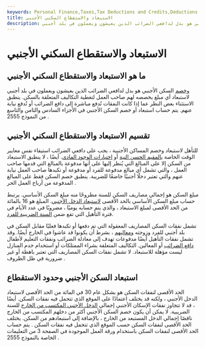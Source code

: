 ```yaml
---
keywords: Personal Finance,Taxes,Tax Deductions and Credits,Deductions and Credits
title: الاستبعاد والاستقطاع السكني الأجنبي
description: استبعاد وخصم السكن الأجنبي هو بدل لدافعي الضرائب الذين يعيشون ويعملون في بلد أجنبي.
---
```


# الاستبعاد والاستقطاع السكني الأجنبي
## ما هو الاستبعاد والاستقطاع السكني الأجنبي

[وخصم](/deduction) السكن الأجنبي هو بدل لدافعي الضرائب الذين يعيشون ويعملون في بلد أجنبي لاستبعاد أي مبلغ يخصصه لهم صاحب العمل لتغطية التكاليف المتعلقة بالسكن. ينطبق الاستثناء بغض النظر عما إذا كانت النفقات تُدفع مباشرة إلى دافع الضرائب أو تُدفع نيابة عنهم. يتم حساب استبعاد أو خصم السكن الأجنبي في الأجزاء السادس والثامن والتاسع من النموذج 2555 .

## تقسيم الاستبعاد والاستقطاع السكني الأجنبي

للتأهل لاستبعاد وخصم المساكن الأجنبية ، يجب على دافعي الضرائب استيفاء نفس معايير الوقت الخاصة [بالمقيم الحسن النية](/bona-fide-foreign-resident) أو [اختبارات الوجود المادي](/physical-presence-test). أيضًا ، لا ينطبق الاستبعاد من السكن إلا على المبالغ التي يُنظر إليها على أنها مدفوعة بالمبالغ التي قدمها صاحب العمل ، والتي تشمل أي مبالغ مدفوعة للفرد أو مدفوعة أو تكبدها صاحب العمل نيابة عنهم والتي تعتبر دخلًا أجنبيًا خاضعًا للضريبة. ينطبق خصم السكن فقط على المبالغ المدفوعة من أرباح العمل الحر .

مبلغ السكن هو إجمالي مصاريف السكن للسنة مطروحًا منه مبلغ السكن الأساسي. يرتبط حساب مبلغ السكن الأساسي بالحد الأقصى [لاستبعاد الدخل الأجنبي](/foreign-earned-income-exclusion). المبلغ هو 16 بالمائة من الحد الأقصى لمبلغ الاستبعاد ، والذي يتم حسابه يوميًا ، مضروبًا في عدد الأيام في فترة التأهيل التي تقع ضمن [السنة الضريبية للفرد](/taxyear).

تشمل نفقات السكن المصاريف المعقولة التي تم دفعها أو تكبدها فعليًا مقابل السكن في بلد أجنبي للفرد وزوجته [ومعاليهم](/dependent) ، بشرط أن يكونوا قد عاشوا في الخارج أيضًا. وقد تشمل نفقات التأهيل أيضًا مدفوعات تهدف إلى معادلة الضرائب ونفقات التعليم لأطفال [دافع الضرائب](/taxpayer) أو المعالين. التكاليف المتعلقة بشراء الممتلكات أو استخدام خدم المنازل ليست مؤهلة للاستبعاد. لا تشمل نفقات السكن المصاريف التي تعتبر باهظة أو غير ضرورية في ظل الظروف .

## استبعاد السكن الأجنبي وحدود الاستقطاع

الحد الأقصى لنفقات السكن هو بشكل عام 30 في المائة من الحد الأقصى لاستبعاد الدخل الأجنبي ، ولكنه قد يختلف اعتمادًا على الموقع الذي تتحمل فيه نفقات السكن. أيضًا ، قد لا تتجاوز نفقات الإسكان الأجنبي إجمالي [الدخل الأجنبي المكتسب من الخارج](/earnedincome) للسنة الضريبية. لا يمكن أن يكون خصم السكن الأجنبي أكثر من دخلهم المكتسب من الخارج ناقصًا إجمالي الدخل المستبعد من الخارج ، بالإضافة إلى استبعادهم من السكن. يختلف الحد الأقصى لنفقات السكن حسب الموقع الذي تتحمل فيه نفقات السكن . يتم حساب الحد الأقصى لنفقات السكن باستخدام ورقة العمل الموجودة في الصفحة 3 من التعليمات الخاصة بالنموذج 2555 .

